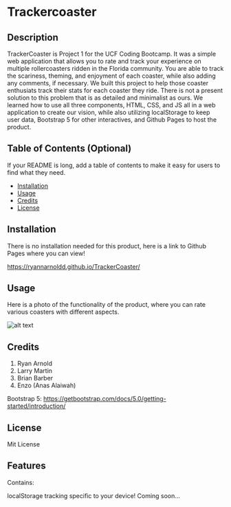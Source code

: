 # Trackercoaster

## Description

TrackerCoaster is Project 1 for the UCF Coding Bootcamp. It was a simple web application that allows you to rate and track your experience on multiple rollercoasters ridden in the Florida community. You are able to track the scariness, theming, and enjoyment of each coaster, while also adding any comments, if necessary. We built this project to help those coaster enthusiats track their stats for each coaster they ride. There is not a present solution to this problem that is as detailed and minimalist as ours. We learned how to use all three components, HTML, CSS, and JS all in a web application to create our vision, while also utilizing localStorage to keep user data, Bootstrap 5 for other interactives, and Github Pages to host the product.

## Table of Contents (Optional)

If your README is long, add a table of contents to make it easy for users to find what they need.

- [Installation](#installation)
- [Usage](#usage)
- [Credits](#credits)
- [License](#license)

## Installation

There is no installation needed for this product, here is a link to Github Pages where you can view!

https://ryannarnoldd.github.io/TrackerCoaster/

## Usage

Here is a photo of the functionality of the product, where you can rate various coasters with different aspects.

![alt text](assets/images/Website.png)

## Credits

1. Ryan Arnold
2. Larry Martin
3. Brian Barber
4. Enzo (Anas Alaiwah)

Bootstrap 5: https://getbootstrap.com/docs/5.0/getting-started/introduction/

## License

Mit License
 
## Features

Contains:

localStorage tracking specific to your device!
Coming soon...
